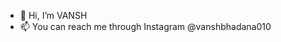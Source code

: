 - 👋 Hi, I’m VANSH
- 📫 You can reach me through Instagram @vanshbhadana010

  

<!---
VANSH-BHADANA/VANSH-BHADANA is a ✨ special ✨ repository because its `README.md` (this file) appears on your GitHub profile.
You can click the Preview link to take a look at your changes.
--->

